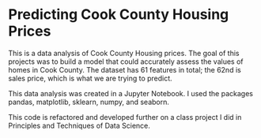 # Predicting Cook County Housing Prices

This is a data analysis of Cook County Housing prices. The goal of this projects was to build a model that could accurately assess the values of homes in Cook County. The dataset has 61 features in total; the 62nd is sales price, which is what we are trying to predict. 

This data analysis was created in a Jupyter Notebook. I used the packages pandas, matplotlib, sklearn, numpy, and seaborn. 

This code is refactored and developed further on a class project I did in Principles and Techniques of Data Science.
